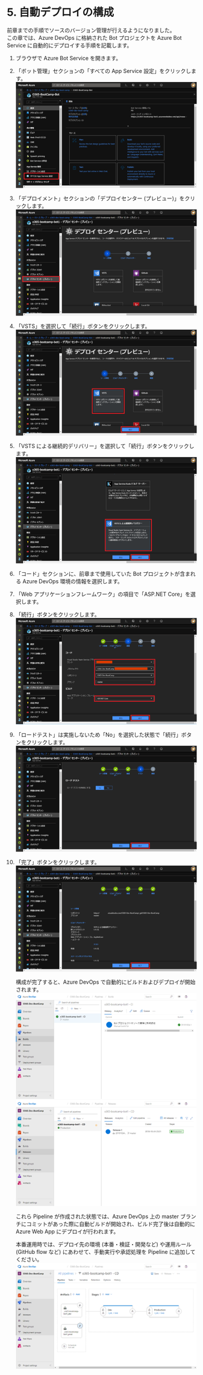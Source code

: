 # 5. 自動デプロイの構成
前章までの手順でソースのバージョン管理が行えるようになりました。  
この章では、Azure DevOps に格納された Bot プロジェクトを Azure Bot Service に自動的にデプロイする手順を記載します。

1. ブラウザで Azure Bot Service を開きます。
2. 「ボット管理」セクションの「すべての App Service 設定」をクリックします。
    ![](assets/5-1.png)

3. 「デプロイメント」セクションの「デプロイセンター (プレビュー)」をクリックします。
    ![](assets/5-2.png)

4. 「VSTS」を選択して「続行」ボタンをクリックします。
    ![](assets/5-3.png)

5. 「VSTS による継続的デリバリー」を選択して「続行」ボタンをクリックします。
    ![](assets/5-4.png)

6. 「コード」セクションに、前章まで使用していた Bot プロジェクトが含まれる Azure DevOps 環境の情報を選択します。
7. 「Web アプリケーションフレームワーク」の項目で「ASP.NET Core」を選択します。
8. 「続行」ボタンをクリックします。
    ![](assets/5-5.png)

9. 「ロードテスト」は実施しないため「No」を選択した状態で「続行」ボタンをクリックします。
    ![](assets/5-6.png)

10. 「完了」ボタンをクリックします。
    ![](assets/5-7.png)
    
    構成が完了すると、Azure DevOps で自動的にビルドおよびデプロイが開始されます。
    ![](assets/5-8.png)
    ![](assets/5-9.png)

    これら Pipeline が作成された状態では、Azure DevOps 上の master ブランチにコミットがあった際に自動ビルドが開始され、ビルド完了後は自動的に Azure Web App にデプロイが行われます。
    
    本番運用時では、デプロイ先の環境 (本番・検証・開発など) や運用ルール (GitHub flow など) にあわせて、手動実行や承認処理を Pipeline に追加してください。
    ![](assets/5-10.png)
